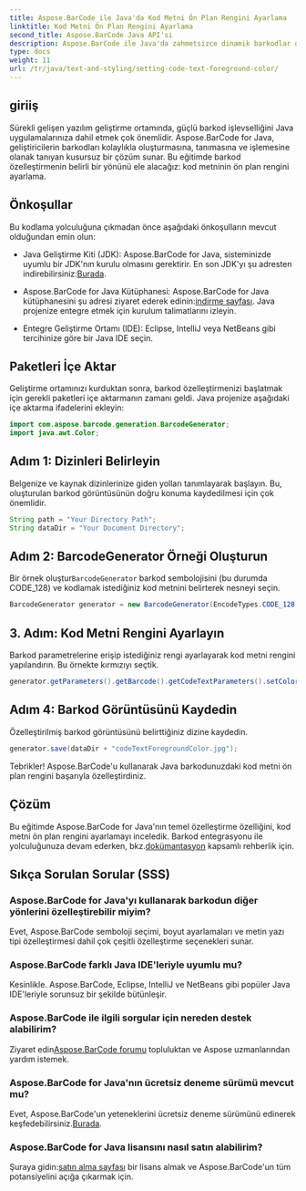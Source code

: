 ```yaml
---
title: Aspose.BarCode ile Java'da Kod Metni Ön Plan Rengini Ayarlama
linktitle: Kod Metni Ön Plan Rengini Ayarlama
second_title: Aspose.BarCode Java API'si
description: Aspose.BarCode ile Java'da zahmetsizce dinamik barkodlar oluşturun. Adım adım kılavuzumuzu kullanarak kod metninin ön plan rengini kolaylıkla özelleştirin.
type: docs
weight: 11
url: /tr/java/text-and-styling/setting-code-text-foreground-color/
---
```


## giriiş
Sürekli gelişen yazılım geliştirme ortamında, güçlü barkod işlevselliğini Java uygulamalarınıza dahil etmek çok önemlidir. Aspose.BarCode for Java, geliştiricilerin barkodları kolaylıkla oluşturmasına, tanımasına ve işlemesine olanak tanıyan kusursuz bir çözüm sunar. Bu eğitimde barkod özelleştirmenin belirli bir yönünü ele alacağız: kod metninin ön plan rengini ayarlama.

## Önkoşullar
Bu kodlama yolculuğuna çıkmadan önce aşağıdaki önkoşulların mevcut olduğundan emin olun:

-  Java Geliştirme Kiti (JDK): Aspose.BarCode for Java, sisteminizde uyumlu bir JDK'nın kurulu olmasını gerektirir. En son JDK'yı şu adresten indirebilirsiniz:[Burada](https://www.oracle.com/java/technologies/javase-downloads.html).

-  Aspose.BarCode for Java Kütüphanesi: Aspose.BarCode for Java kütüphanesini şu adresi ziyaret ederek edinin:[indirme sayfası](https://releases.aspose.com/barcode/java/). Java projenize entegre etmek için kurulum talimatlarını izleyin.

- Entegre Geliştirme Ortamı (IDE): Eclipse, IntelliJ veya NetBeans gibi tercihinize göre bir Java IDE seçin.

## Paketleri İçe Aktar
Geliştirme ortamınızı kurduktan sonra, barkod özelleştirmenizi başlatmak için gerekli paketleri içe aktarmanın zamanı geldi. Java projenize aşağıdaki içe aktarma ifadelerini ekleyin:

```java
import com.aspose.barcode.generation.BarcodeGenerator;
import java.awt.Color;
```

## Adım 1: Dizinleri Belirleyin
Belgenize ve kaynak dizinlerinize giden yolları tanımlayarak başlayın. Bu, oluşturulan barkod görüntüsünün doğru konuma kaydedilmesi için çok önemlidir.

```java
String path = "Your Directory Path";
String dataDir = "Your Document Directory";
```

## Adım 2: BarcodeGenerator Örneği Oluşturun
 Bir örnek oluştur`BarcodeGenerator` barkod sembolojisini (bu durumda CODE_128) ve kodlamak istediğiniz kod metnini belirterek nesneyi seçin.

```java
BarcodeGenerator generator = new BarcodeGenerator(EncodeTypes.CODE_128, "12345678");
```

## 3. Adım: Kod Metni Rengini Ayarlayın
Barkod parametrelerine erişip istediğiniz rengi ayarlayarak kod metni rengini yapılandırın. Bu örnekte kırmızıyı seçtik.

```java
generator.getParameters().getBarcode().getCodeTextParameters().setColor(Color.RED);
```

## Adım 4: Barkod Görüntüsünü Kaydedin
Özelleştirilmiş barkod görüntüsünü belirttiğiniz dizine kaydedin.

```java
generator.save(dataDir + "codeTextForegroundColor.jpg");
```

Tebrikler! Aspose.BarCode'u kullanarak Java barkodunuzdaki kod metni ön plan rengini başarıyla özelleştirdiniz.

## Çözüm
Bu eğitimde Aspose.BarCode for Java'nın temel özelleştirme özelliğini, kod metni ön plan rengini ayarlamayı inceledik. Barkod entegrasyonu ile yolculuğunuza devam ederken, bkz.[dokümantasyon](https://reference.aspose.com/barcode/java/) kapsamlı rehberlik için.

## Sıkça Sorulan Sorular (SSS)

### Aspose.BarCode for Java'yı kullanarak barkodun diğer yönlerini özelleştirebilir miyim?
Evet, Aspose.BarCode semboloji seçimi, boyut ayarlamaları ve metin yazı tipi özelleştirmesi dahil çok çeşitli özelleştirme seçenekleri sunar.

### Aspose.BarCode farklı Java IDE'leriyle uyumlu mu?
Kesinlikle. Aspose.BarCode, Eclipse, IntelliJ ve NetBeans gibi popüler Java IDE'leriyle sorunsuz bir şekilde bütünleşir.

### Aspose.BarCode ile ilgili sorgular için nereden destek alabilirim?
 Ziyaret edin[Aspose.BarCode forumu](https://forum.aspose.com/c/barcode/13) topluluktan ve Aspose uzmanlarından yardım istemek.

### Aspose.BarCode for Java'nın ücretsiz deneme sürümü mevcut mu?
 Evet, Aspose.BarCode'un yeteneklerini ücretsiz deneme sürümünü edinerek keşfedebilirsiniz.[Burada](https://releases.aspose.com/).

### Aspose.BarCode for Java lisansını nasıl satın alabilirim?
 Şuraya gidin:[satın alma sayfası](https://purchase.aspose.com/buy) bir lisans almak ve Aspose.BarCode'un tüm potansiyelini açığa çıkarmak için.

